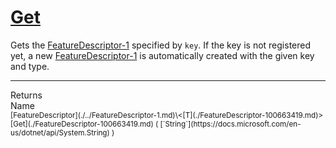 # [Get](./FeatureDescriptor-100663419.md)

Gets the [FeatureDescriptor-1](https://github.com/hargitomi97/sigstat/blob/master/docs/md/SigStat/Common/FeatureDescriptor-1.md) specified by `key`.  If the key is not registered yet, a new [FeatureDescriptor-1](https://github.com/hargitomi97/sigstat/blob/master/docs/md/SigStat/Common/FeatureDescriptor-1.md) is automatically created with the given key and type.
<br>
<hr>
Returns<img width=550/>Name
<br>
<sub>[FeatureDescriptor](./../FeatureDescriptor-1.md)\<[T](./FeatureDescriptor-100663419.md)></sub><img width=500/><sub>[Get](./FeatureDescriptor-100663419.md) ( [`String`](https://docs.microsoft.com/en-us/dotnet/api/System.String) )</sub><br>


